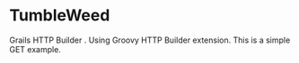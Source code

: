 TumbleWeed
==========

Grails HTTP Builder . Using Groovy HTTP Builder extension. This is a simple GET example.
